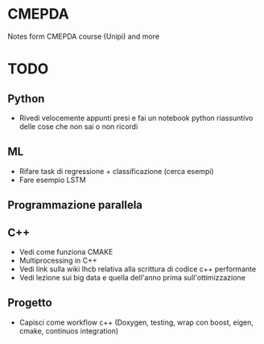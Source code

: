 # CMEPDA
Notes form CMEPDA course (Unipi) and more

# TODO

## Python

- Rivedi velocemente appunti presi e fai un notebook python riassuntivo delle cose che non sai o non ricordi

## ML

- Rifare task di regressione + classificazione (cerca esempi)
- Fare esempio LSTM

## Programmazione parallela

## C++

- Vedi come funziona CMAKE
- Multiprocessing in C++
- Vedi link sulla wiki lhcb relativa alla scrittura di codice c++ performante
- Vedi lezione sui big data e quella dell'anno prima sull'ottimizzazione

## Progetto

- Capisci come workflow c++ (Doxygen, testing, wrap con boost, eigen, cmake, continuos integration)

